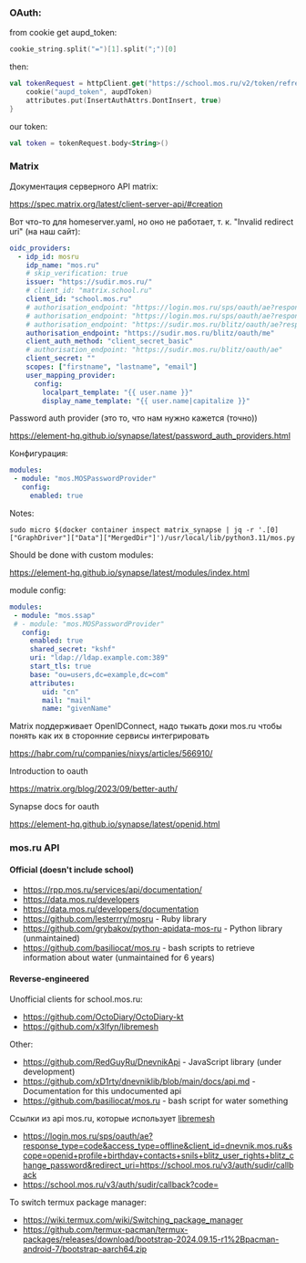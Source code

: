 ### OAuth:

from cookie get aupd_token:
```kotlin
cookie_string.split("=")[1].split(";")[0]
```

then:

```kotlin
val tokenRequest = httpClient.get("https://school.mos.ru/v2/token/refresh?roleId=1&subsystem=2") {
    cookie("aupd_token", aupdToken)
    attributes.put(InsertAuthAttrs.DontInsert, true)
}
```

our token:

```kotlin
val token = tokenRequest.body<String>()
```

### Matrix

Документация серверного API matrix:

https://spec.matrix.org/latest/client-server-api/#creation

Вот что-то для homeserver.yaml, но оно не работает, т. к. "Invalid redirect uri" (на наш сайт):

```yaml
oidc_providers:
  - idp_id: mosru
    idp_name: "mos.ru"
    # skip_verification: true
    issuer: "https://sudir.mos.ru/"
    # client_id: "matrix.school.ru"
    client_id: "school.mos.ru"
    # authorisation_endpoint: "https://login.mos.ru/sps/oauth/ae?response_type=code&access_type=offline&client_id=dnevnik.mos.ru&scope=openid+profile+birthday+contacts+snils+bli
    # authorisation_endpoint: "https://login.mos.ru/sps/oauth/ae?response_type=code&access_type=offline"
    # authorisation_endpoint: "https://sudir.mos.ru/blitz/oauth/ae?response_type=code&redirect_uri=https://school.mos.ru/v3/auth/sudir/callback"
    authorisation_endpoint: "https://sudir.mos.ru/blitz/oauth/me"
    client_auth_method: "client_secret_basic"
    # authorisation_endpoint: "https://sudir.mos.ru/blitz/oauth/ae"
    client_secret: ""
    scopes: ["firstname", "lastname", "email"]
    user_mapping_provider:
      config:
        localpart_template: "{{ user.name }}"
        display_name_template: "{{ user.name|capitalize }}"
```

Password auth provider (это то, что нам нужно кажется (точно))

https://element-hq.github.io/synapse/latest/password_auth_providers.html

Конфигурация:

```yaml
modules:
 - module: "mos.MOSPasswordProvider"
   config:
     enabled: true
```

Notes:
```shell
sudo micro $(docker container inspect matrix_synapse | jq -r '.[0]["GraphDriver"]["Data"]["MergedDir"]')/usr/local/lib/python3.11/mos.py
```

Should be done with custom modules:

https://element-hq.github.io/synapse/latest/modules/index.html

module config:
```yaml
modules:
 - module: "mos.ssap"
 # - module: "mos.MOSPasswordProvider"
   config:
     enabled: true
     shared_secret: "kshf"
     uri: "ldap://ldap.example.com:389"
     start_tls: true
     base: "ou=users,dc=example,dc=com"
     attributes:
        uid: "cn"
        mail: "mail"
        name: "givenName"

```
Matrix поддерживает OpenIDConnect, надо тыкать доки mos.ru чтобы понять как их в сторонние сервисы интегрировать

https://habr.com/ru/companies/nixys/articles/566910/

Introduction to oauth

https://matrix.org/blog/2023/09/better-auth/

Synapse docs for oauth

https://element-hq.github.io/synapse/latest/openid.html

### mos.ru API

#### Official (doesn't include school)

- https://rpp.mos.ru/services/api/documentation/
- https://data.mos.ru/developers
- https://data.mos.ru/developers/documentation
- https://github.com/lesterrry/mosru - Ruby library
- https://github.com/grybakov/python-apidata-mos-ru - Python library (unmaintained)
- https://github.com/basiliocat/mos.ru - bash scripts to retrieve information about water (unmaintained for 6 years)

#### Reverse-engineered

Unofficial clients for school.mos.ru:
- https://github.com/OctoDiary/OctoDiary-kt
- https://github.com/x3lfyn/libremesh

Other:
- https://github.com/RedGuyRu/DnevnikApi - JavaScript library (under development)
- https://github.com/xD1rty/dnevniklib/blob/main/docs/api.md - Documentation for this undocumented api
- https://github.com/basiliocat/mos.ru - bash script for water something

Ссылки из api mos.ru, которые использует [libremesh](https://github.com/x3lfyn/libremesh/)
- https://login.mos.ru/sps/oauth/ae?response_type=code&access_type=offline&client_id=dnevnik.mos.ru&scope=openid+profile+birthday+contacts+snils+blitz_user_rights+blitz_change_password&redirect_uri=https://school.mos.ru/v3/auth/sudir/callback
- https://school.mos.ru/v3/auth/sudir/callback?code=

To switch termux package manager:
 - https://wiki.termux.com/wiki/Switching_package_manager
 - https://github.com/termux-pacman/termux-packages/releases/download/bootstrap-2024.09.15-r1%2Bpacman-android-7/bootstrap-aarch64.zip

